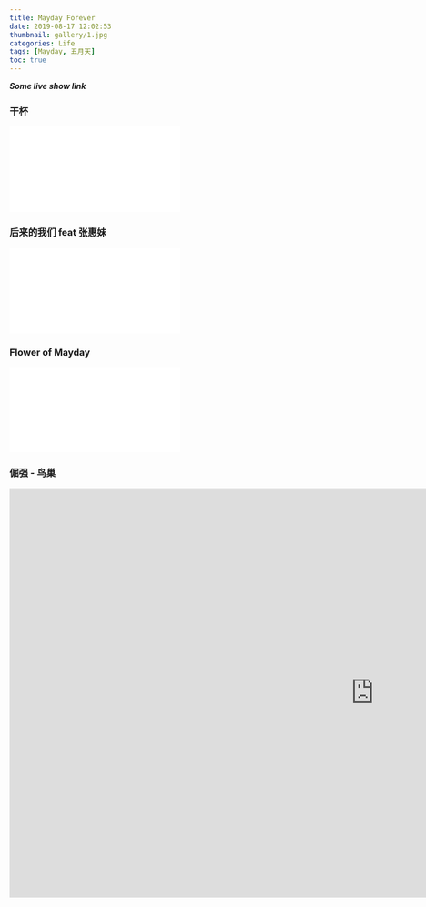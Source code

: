 ```yaml
---
title: Mayday Forever
date: 2019-08-17 12:02:53
thumbnail: gallery/1.jpg
categories: Life
tags: [Mayday, 五月天]
toc: true
---
```


**_Some live show link_**

### 干杯

<div class="video-container">
<iframe src="//player.bilibili.com/player.html?aid=49052409&cid=85910653&page=15" scrolling="no" border="0" frameborder="no" framespacing="0" allowfullscreen="true"></iframe>
</div>
<!-- more -->

### 后来的我们 feat 张惠妹

<div class="video-container">
<iframe src="//player.bilibili.com/player.html?aid=49052409&cid=85909626&page=1" scrolling="no" border="0" frameborder="no" framespacing="0" allowfullscreen="true"> </iframe>
</div>

### Flower of Mayday

<div class="video-container">
<iframe src="//player.bilibili.com/player.html?aid=49052409&cid=85911719&page=7" scrolling="no" border="0" frameborder="no" framespacing="0" allowfullscreen="true"> </iframe>
</div>

### 倔强 - 鸟巢

<div class="video-container">
<iframe width="1280" height="720" src="https://www.youtube.com/embed/puv9Lghq4Rc" frameborder="0" allow="accelerometer; autoplay; encrypted-media; gyroscope; picture-in-picture" allowfullscreen></iframe>
</div>
